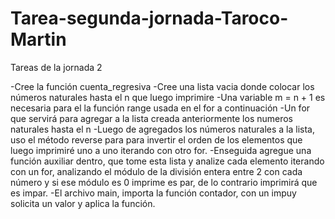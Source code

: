 # Tarea-segunda-jornada-Taroco-Martin
Tareas de la jornada 2

-Cree la función cuenta_regresiva
-Cree una lista vacia donde colocar los números naturales hasta el n que luego imprimire
-Una variable m = n + 1 es necesaria para el la función range usada en el for a continuación
-Un for que servirá para agregar a la lista creada anteriormente los numeros naturales hasta el n
-Luego de agregados los números naturales a la lista, uso el método reverse para para invertir el orden de los elementos que luego imprimiré uno a uno iterando con otro for.
-Enseguida agregue una función auxiliar dentro, que tome esta lista y analize cada elemento iterando con un for, analizando el módulo de la división entera entre 2 con cada número y si ese módulo es 0 imprime es par, de lo contrario imprimirá que es impar.
-El archivo main, importa la función contador, con un impuy solicita un valor y aplica la función.
